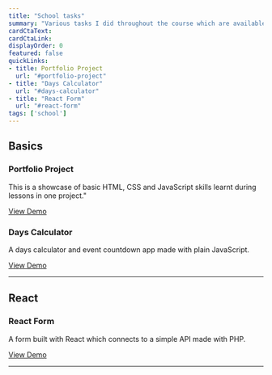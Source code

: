 ```yaml
---
title: "School tasks"
summary: "Various tasks I did throughout the course which are available online."
cardCtaText:
cardCtaLink:
displayOrder: 0
featured: false
quickLinks:
- title: Portfolio Project
  url: "#portfolio-project"
- title: "Days Calculator"
  url: "#days-calculator"
- title: "React Form"
  url: "#react-form"
tags: ['school']
---
```


## Basics

<h3 id="portfolio-project">Portfolio Project</h3>

This is a showcase of basic HTML, CSS and JavaScript skills learnt during lessons in one project."

[View Demo](https://laurielim.github.io/portfolio-project/)


<h3 id="days-calculator">Days Calculator</h3>

A days calculator and event countdown app made with plain JavaScript.

[View Demo](https://laurielim-react-forms.netlify.app/)

---

## React

<h3 id="react-form">React Form</h3>

A form built with React which connects to a simple API made with PHP.

[View Demo](https://laurielim-react-forms.netlify.app/)

---